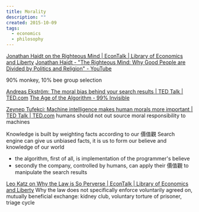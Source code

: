 ```yaml
---
title: Morality
description: ""
created: 2015-10-09
tags:
  - economics
  - philosophy
---
```


[Jonathan Haidt on the Righteous Mind | EconTalk | Library of Economics and Liberty](http://www.econtalk.org/archives/2014/01/jonathan_haidt.html)
[Jonathan Haidt - "The Righteous Mind: Why Good People are Divided by Politics and Religion" - YouTube](https://www.youtube.com/watch?v=ONUM4akzLGE)

90% monkey, 10% bee
group selection

[Andreas Ekström: The moral bias behind your search results | TED Talk | TED.com](https://www.ted.com/talks/andreas_ekstrom_the_moral_bias_behind_your_search_results?language=en)
[The Age of the Algorithm - 99% Invisible](https://99percentinvisible.org/episode/the-age-of-the-algorithm/)

[Zeynep Tufekci: Machine intelligence makes human morals more important | TED Talk | TED.com](https://www.ted.com/talks/zeynep_tufekci_machine_intelligence_makes_human_morals_more_important)
humans should not out source moral responsibility to machines

Knowledge is built by weighting facts according to our 價值觀
Search engine can give us unbiased facts, it is us to form our believe and knowledge of our world

- the algorithm, first of all, is implementation of the programmer's believe
- secondly the company, controlled by humans, can apply their 價值觀 to manipulate the search results

[Leo Katz on Why the Law is So Perverse | EconTalk | Library of Economics and Liberty](http://www.econtalk.org/archives/2016/08/leo_katz_on_why.html)
Why the law does not specifically enforce voluntarily agreed on, mutually beneficial exchange: kidney club, voluntary torture of prisoner, triage cycle
